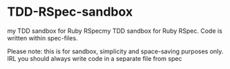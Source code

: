 # TDD-RSpec-sandbox
my TDD sandbox for Ruby RSpecmy TDD sandbox for Ruby RSpec. 
Code is written within spec-files. 

Please note: this is for sandbox, simplicity and space-saving purposes only. IRL you should always write code in a separate file from spec
